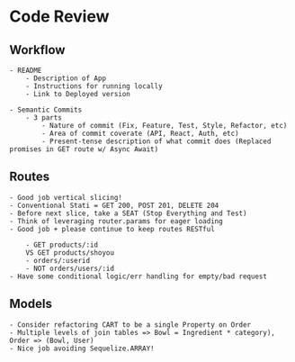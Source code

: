 # Code Review


## Workflow

	- README
		- Description of App
		- Instructions for running locally
		- Link to Deployed version

	- Semantic Commits
		- 3 parts
			- Nature of commit (Fix, Feature, Test, Style, Refactor, etc)
			- Area of commit coverate (API, React, Auth, etc)
			- Present-tense description of what commit does (Replaced promises in GET route w/ Async Await)

## Routes
	
	- Good job vertical slicing!
	- Conventional Stati = GET 200, POST 201, DELETE 204
	- Before next slice, take a SEAT (Stop Everything and Test)
	- Think of leveraging router.params for eager loading
	- Good job + please continue to keep routes RESTful

		- GET products/:id
		VS GET products/shoyou
		- orders/:userid
		- NOT orders/users/:id
	- Have some conditional logic/err handling for empty/bad request

## Models

	- Consider refactoring CART to be a single Property on Order
	- Multiple levels of join tables => Bowl = Ingredient * category), Order => (Bowl, User)
	- Nice job avoiding Sequelize.ARRAY!  




